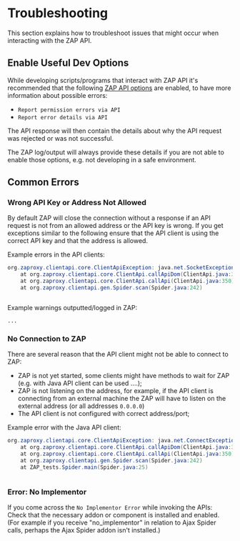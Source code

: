 # Troubleshooting

This section explains how to troubleshoot issues that might occur when interacting with the ZAP API.

## Enable Useful Dev Options

While developing scripts/programs that interact with ZAP API it's recommended that the following [ZAP API options](...) 
are enabled, to have more information about possible errors:
 - `Report permission errors via API`
 - `Report error details via API`

The API response will then contain the details about why the API request was rejected or was not successful.
<aside class="info">
The ZAP log/output will always provide these details if you are not able to enable those options, e.g. not developing in a safe environment.
</aside>

## Common Errors

### Wrong API Key or Address Not Allowed

By default ZAP will close the connection without a response if an API request is not from an allowed address or the API key is wrong.
If you get exceptions similar to the following ensure that the API client is using the correct API key and that the address is allowed.

Example errors in the API clients:
```Java
org.zaproxy.clientapi.core.ClientApiException: java.net.SocketException: Unexpected end of file from server
	at org.zaproxy.clientapi.core.ClientApi.callApiDom(ClientApi.java:366)
	at org.zaproxy.clientapi.core.ClientApi.callApi(ClientApi.java:350)
	at org.zaproxy.clientapi.gen.Spider.scan(Spider.java:242)
```

```Python

```

Example warnings outputted/logged in ZAP:
```
...
```

### No Connection to ZAP

There are several reason that the API client might not be able to connect to ZAP:
 - ZAP is not yet started, some clients might have methods to wait for ZAP (e.g. with Java API client can be used ....);
 - ZAP is not listening on the address, for example, if the API client is connecting from an external machine the ZAP will have to listen on the external address (or all addresses `0.0.0.0`)
 - The API client is not configured with correct address/port;

Example error with the Java API client:
```Java
org.zaproxy.clientapi.core.ClientApiException: java.net.ConnectException: Connection refused: connect
	at org.zaproxy.clientapi.core.ClientApi.callApiDom(ClientApi.java:366)
	at org.zaproxy.clientapi.core.ClientApi.callApi(ClientApi.java:350)
	at org.zaproxy.clientapi.gen.Spider.scan(Spider.java:242)
	at ZAP_tests.Spider.main(Spider.java:25)
```

```Python
```

### Error: No Implementor

If you come across the `No Implementor Error` while invoking the APIs: Check that the necessary addon or component is installed and enabled. 
(For example if you receive "no_implementor" in relation to Ajax Spider calls, perhaps the Ajax Spider addon isn't installed.)

